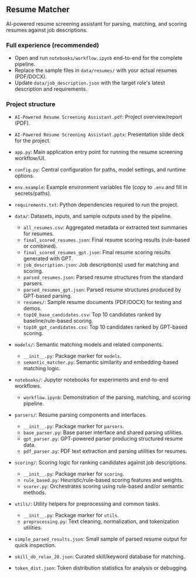 ## Resume Matcher

AI-powered resume screening assistant for parsing, matching, and scoring resumes against job descriptions.

### Full experience (recommended)
- Open and run `notebooks/workflow.ipynb` end-to-end for the complete pipeline.
- Replace the sample files in `data/resumes/` with your actual resumes (PDF/DOCX).
- Update `data/job_description.json` with the target role's latest description and requirements.

### Project structure
- `AI-Powered Resume Screening Assistant.pdf`: Project overview/report (PDF).
- `AI-Powered Resume Screening Assistant.pptx`: Presentation slide deck for the project.
- `app.py`: Main application entry point for running the resume screening workflow/UI.
- `config.py`: Central configuration for paths, model settings, and runtime options.
- `env.example`: Example environment variables file (copy to `.env` and fill in secrets/paths).
- `requirements.txt`: Python dependencies required to run the project.

- `data/`: Datasets, inputs, and sample outputs used by the pipeline.
  - `all_resumes.csv`: Aggregated metadata or extracted text summaries for resumes.
  - `final_scored_resumes.json`: Final resume scoring results (rule-based or combined).
  - `final_scored_resumes_gpt.json`: Final resume scoring results generated with GPT.
  - `job_description.json`: Job description(s) used for matching and scoring.
  - `parsed_resumes.json`: Parsed resume structures from the standard parsers.
  - `parsed_resumes_gpt.json`: Parsed resume structures produced by GPT-based parsing.
  - `resumes/`: Sample resume documents (PDF/DOCX) for testing and demos.
  - `top10_base_candidates.csv`: Top 10 candidates ranked by baseline/rule-based scoring.
  - `top10_gpt_candidates.csv`: Top 10 candidates ranked by GPT-based scoring.

- `models/`: Semantic matching models and related components.
  - `__init__.py`: Package marker for `models`.
  - `semantic_matcher.py`: Semantic similarity and embedding-based matching logic.

- `notebooks/`: Jupyter notebooks for experiments and end-to-end workflows.
  - `workflow.ipynb`: Demonstration of the parsing, matching, and scoring pipeline.

- `parsers/`: Resume parsing components and interfaces.
  - `__init__.py`: Package marker for `parsers`.
  - `base_parser.py`: Base parser interface and shared parsing utilities.
  - `gpt_parser.py`: GPT-powered parser producing structured resume data.
  - `pdf_parser.py`: PDF text extraction and parsing utilities for resumes.

- `scoring/`: Scoring logic for ranking candidates against job descriptions.
  - `__init__.py`: Package marker for `scoring`.
  - `rule_based.py`: Heuristic/rule-based scoring features and weights.
  - `scorer.py`: Orchestrates scoring using rule-based and/or semantic methods.

- `utils/`: Utility helpers for preprocessing and common tasks.
  - `__init__.py`: Package marker for `utils`.
  - `preprocessing.py`: Text cleaning, normalization, and tokenization utilities.

- `simple_parsed_results.json`: Small sample of parsed resume output for quick inspection.
- `skill_db_relax_20.json`: Curated skill/keyword database for matching.
- `token_dist.json`: Token distribution statistics for analysis or debugging.



